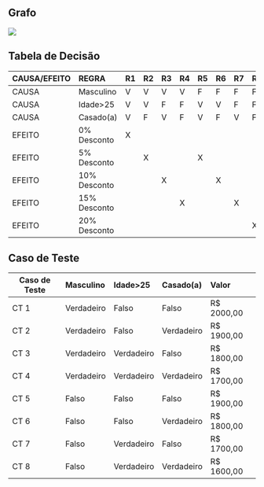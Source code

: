 ## Grafo

![](https://i.imgur.com/t3Xo7jc.png)


## Tabela de Decisão

| CAUSA/EFEITO          | REGRA               |R1|R2|R3|R4|R5|R6|R7|R8|
| ----------------- |:----------------------- |:--|:--|:--|:--|:--|:--|:--|:--|
| CAUSA     | Masculino                        |V|V|V|V|F|F|F|F|
| CAUSA |       Idade>25                  |V|V|F|F|V|V|F|F|
| CAUSA         |  Casado(a)   |V|F|V|F|V|F|V|F|
| EFEITO       | 0% Desconto    | X||||||||
| EFEITO  | 5% Desconto ||X|||X||||||
|EFEITO| 10% Desconto |||X|||X||||
|EFEITO| 15% Desconto ||||X|||X||
|EFEITO| 20% Desconto ||||||||X|

## Caso de Teste

|Caso de Teste | Masculino | Idade>25 | Casado(a) | Valor |
|-|:-|:-|:-|:-|
|CT 1| Verdadeiro |Falso | Falso |R$ 2000,00|
|CT 2| Verdadeiro | Falso | Verdadeiro |R$ 1900,00|
|CT 3| Verdadeiro | Verdadeiro | Falso |R$ 1800,00|
|CT 4| Verdadeiro | Verdadeiro | Verdadeiro |R$ 1700,00|
|CT 5| Falso | Falso| Falso |R$ 1900,00|
|CT 6| Falso | Falso | Verdadeiro |R$ 1800,00|
|CT 7| Falso | Verdadeiro | Falso |R$ 1700,00|
|CT 8| Falso | Verdadeiro | Verdadeiro |R$ 1600,00|
